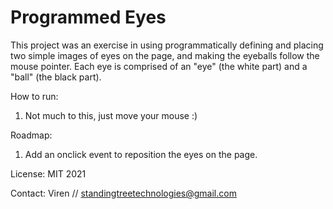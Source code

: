 # Programmed Eyes

This project was an exercise in using programmatically defining and placing two simple images of eyes on the page, and making the eyeballs follow the mouse pointer. Each eye is comprised of an "eye" (the white part) and a "ball" (the black part). 

How to run:
<ol>
  <li>Not much to this, just move your mouse :)</li>
</ol>

Roadmap:
<ol>
  <li>Add an onclick event to reposition the eyes on the page.</li>
</ol>

License: MIT 2021

Contact: Viren // standingtreetechnologies@gmail.com
